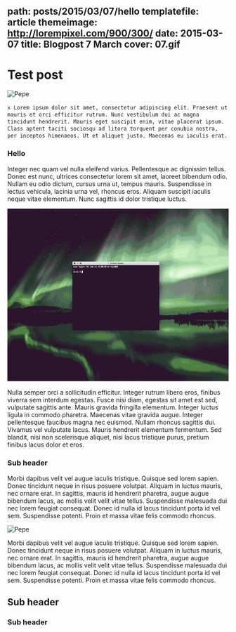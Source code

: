path: posts/2015/03/07/hello
templatefile: article
themeimage: http://lorempixel.com/900/300/
date: 2015-03-07
title: Blogpost 7 March
cover: 07.gif
---

# Test post

![Pepe](http://lorempixel.com/600/300/)

    x Lorem ipsum dolor sit amet, consectetur adipiscing elit. Praesent ut mauris et orci efficitur rutrum. Nunc vestibulum dui ac magna tincidunt hendrerit. Mauris eget suscipit enim, vitae placerat ipsum. Class aptent taciti sociosqu ad litora torquent per conubia nostra, per inceptos himenaeos. Ut et aliquet justo. Maecenas eu iaculis erat.

### Hello

Integer nec quam vel nulla eleifend varius. Pellentesque ac dignissim tellus. Donec est nunc, ultrices consectetur lorem sit amet, laoreet bibendum odio. Nullam eu odio dictum, cursus urna ut, tempus mauris. Suspendisse in lectus vehicula, lacinia urna vel, rhoncus eros. Aliquam suscipit iaculis neque vitae elementum. Nunc sagittis id dolor tristique luctus.

![07](07.gif)

Nulla semper orci a sollicitudin efficitur. Integer rutrum libero eros, finibus viverra sem interdum egestas. Fusce nisi diam, egestas sit amet est sed, vulputate sagittis ante. Mauris gravida fringilla elementum. Integer luctus ligula in commodo pharetra. Maecenas vitae gravida augue. Integer pellentesque faucibus magna nec euismod. Nullam rhoncus sagittis dui. Vivamus vel vulputate lacus. Mauris hendrerit elementum fermentum. Sed blandit, nisi non scelerisque aliquet, nisi lacus tristique purus, pretium finibus lacus dolor et eros.

### Sub header

Morbi dapibus velit vel augue iaculis tristique. Quisque sed lorem sapien. Donec tincidunt neque in risus posuere volutpat. Aliquam in luctus mauris, nec ornare erat. In sagittis, mauris id hendrerit pharetra, augue augue bibendum lacus, ac mollis velit velit vitae tellus. Suspendisse malesuada dui nec lorem feugiat consequat. Donec id nulla id lacus tincidunt porta id vel sem. Suspendisse potenti. Proin et massa vitae felis commodo rhoncus.

![Pepe](http://lorempixel.com/500/252/)

Morbi dapibus velit vel augue iaculis tristique. Quisque sed lorem sapien. Donec tincidunt neque in risus posuere volutpat. Aliquam in luctus mauris, nec ornare erat. In sagittis, mauris id hendrerit pharetra, augue augue bibendum lacus, ac mollis velit velit vitae tellus. Suspendisse malesuada dui nec lorem feugiat consequat. Donec id nulla id lacus tincidunt porta id vel sem. Suspendisse potenti. Proin et massa vitae felis commodo rhoncus.

## Sub header

### Sub header

